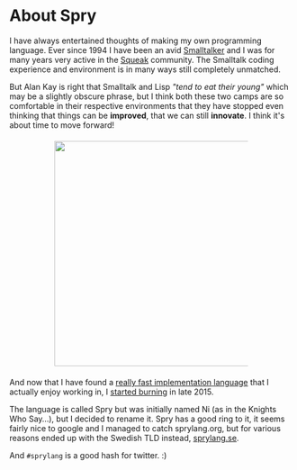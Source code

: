 # About Spry
I have always entertained thoughts of making my own programming language. Ever since 1994 I have been an avid [Smalltalker](http://www.world.st) and I was for many years very active in the [Squeak](http://www.squeak.org) community. The Smalltalk coding experience and environment is in many ways still completely unmatched.

But Alan Kay is right that Smalltalk and Lisp *"tend to eat their young"* which may be a slightly obscure phrase, but I think both these two camps are so comfortable in their respective environments that they have stopped even thinking that things can be **improved**, that we can still **innovate**. I think it's about time to move forward!

<div style="text-align:center;margin:20px 80px"> <img src="/burn.jpg" width="400" /></div>

And now that I have found a [really fast implementation language](http://nim-lang.org) that I actually enjoy working in, I [started burning](http://goran.krampe.se/2015/09/16/ni-a-strange-little-language/) in late 2015.

The language is called Spry but was initially named Ni (as in the Knights Who Say…), but I decided to rename it. Spry has a good ring to it, it seems fairly nice to google and I managed to catch sprylang.org, but for various reasons ended up with the Swedish TLD instead, [sprylang.se](http://www.sprylang.se).

And `#sprylang` is a good hash for twitter. :)
